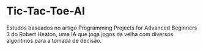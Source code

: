 # Tic-Tac-Toe-AI
Estudos baseados no artigo Programming Projects for Advanced Beginners 3 do Robert Heaton, uma IA que joga jogos da velha com diversos algoritmos para a tomada de decisão.
